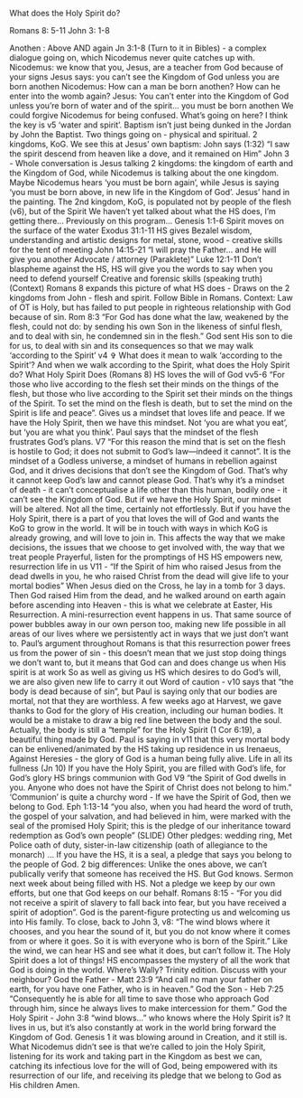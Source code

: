
What does the Holy Spirit do?

Romans 8: 5-11
John 3: 1-8

Anothen : Above AND again
Jn 3:1-8 (Turn to it in Bibles) - a complex dialogue going on, which Nicodemus never quite catches up with.
Nicodemus: we know that you, Jesus, are a teacher from God because of your signs
Jesus says: you can’t see the Kingdom of God unless you are born anothen
Nicodemus: How can a man be born anothen? How can he enter into the womb again?
Jesus: You can’t enter into the Kingdom of God unless you’re born of water and of the spirit… you must be born anothen
We could forgive Nicodemus for being confused. What’s going on here?
I think the key is v5 ‘water and spirit’. Baptism isn’t just being dunked in the Jordan by John the Baptist. Two things going on - physical and spiritual. 2 kingdoms, KoG.
We see this at Jesus’ own baptism: John says (1:32) “I saw the spirit descend from heaven like a dove, and it remained on Him”
John 3 - Whole conversation is Jesus talking 2 kingdoms: the kingdom of earth and the Kingdom of God, while Nicodemus is talking about the one kingdom. Maybe Nicodemus hears ‘you must be born again’, while Jesus is saying ‘you must be born above, in new life in the Kingdom of God’.
Jesus’ hand in the painting.
The 2nd kingdom, KoG, is populated not by people of the flesh (v6), but of the Spirit
We haven’t yet talked about what the HS does, I’m getting there...
Previously on this program...
Genesis 1:1-6 Spirit moves on the surface of the water
Exodus 31:1-11 HS gives Bezalel wisdom, understanding and artistic designs for metal, stone, wood - creative skills for the tent of meeting
John 14:15-21 “I will pray the Father… and He will give you another Advocate / attorney (Paraklete)”
Luke 12:1-11 Don’t blaspheme against the HS, HS will give you the words to say when you need to defend yourself
Creative and forensic skills (speaking truth)
(Context) Romans 8 expands this picture of what HS does - Draws on the 2 kingdoms from John - flesh and spirit. Follow Bible in Romans.
Context: Law of OT is Holy, but has failed to put people in righteous relationship with God because of sin. Rom 8:3 “For God has done what the law, weakened by the flesh, could not do: by sending his own Son in the likeness of sinful flesh, and to deal with sin, he condemned sin in the flesh.”
God sent His son to die for us, to deal with sin and its consequences so that we may walk ‘according to the Spirit’ v4 ✞
What does it mean to walk ‘according to the Spirit’? And when we walk according to the Spirit, what does the Holy Spirit do?
What Holy Spirit Does (Romans 8)
HS loves the will of God
vv5-6 “For those who live according to the flesh set their minds on the things of the flesh, but those who live according to the Spirit set their minds on the things of the Spirit. To set the mind on the flesh is death, but to set the mind on the Spirit is life and peace”. Gives us a mindset that loves life and peace. If we have the Holy Spirit, then we have this mindset. Not ‘you are what you eat’, but ‘you are what you think’.
Paul says that the mindset of the flesh frustrates God’s plans. V7 “For this reason the mind that is set on the flesh is hostile to God; it does not submit to God’s law—indeed it cannot”. It is the mindset of a Godless universe, a mindset of humans in rebellion against God, and it drives decisions that don’t see the Kingdom of God. That’s why it cannot keep God’s law and cannot please God. That’s why it’s a mindset of death - it can’t conceptualise a life other than this human, bodily one - it can’t see the Kingdom of God.
But if we have the Holy Spirit, our mindset will be altered. Not all the time, certainly not effortlessly. But if you have the Holy Spirit, there is a part of you that loves the will of God and wants the KoG to grow in the world. It will be in touch with ways in which KoG is already growing, and will love to join in.
This affects the way that we make decisions, the issues that we choose to get involved with, the way that we treat people
Prayerful, listen for the promptings of HS
HS empowers new, resurrection life in us
V11 - “If the Spirit of him who raised Jesus from the dead dwells in you, he who raised Christ from the dead will give life to your mortal bodies”
When Jesus died on the Cross, he lay in a tomb for 3 days. Then God raised Him from the dead, and he walked around on earth again before ascending into Heaven - this is what we celebrate at Easter, His Resurrection.
A mini-resurrection event happens in us. That same source of power bubbles away in our own person too, making new life possible in all areas of our lives where we persistently act in ways that we just don’t want to.
Paul’s argument throughout Romans is that this resurrection power frees us from the power of sin - this doesn’t mean that we just stop doing things we don’t want to, but it means that God can and does change us when His spirit is at work
So as well as giving us HS which desires to do God’s will, we are also given new life to carry it out
Word of caution - v10 says that “the body is dead because of sin”, but Paul is saying only that our bodies are mortal, not that they are worthless. A few weeks ago at Harvest, we gave thanks to God for the glory of His creation, including our human bodies. It would be a mistake to draw a big red line between the body and the soul. Actually, the body is still a “temple” for the Holy Spirit (1 Cor 6:19), a beautiful thing made by God.
Paul is saying in v11 that this very mortal body can be enlivened/animated by the HS taking up residence in us
Irenaeus, Against Heresies - the glory of God is a human being fully alive. Life in all its fullness (Jn 10)
If you have the Holy Spirit, you are filled with God’s life, for God’s glory
HS brings communion with God
V9  “the Spirit of God dwells in you. Anyone who does not have the Spirit of Christ does not belong to him.”
‘Communion’ is quite a churchy word - If we have the Spirit of God, then we belong to God.
Eph 1:13-14 “you also, when you had heard the word of truth, the gospel of your salvation, and had believed in him, were marked with the seal of the promised Holy Spirit; this is the pledge of our inheritance toward redemption as God’s own people”
(SLIDE) Other pledges: wedding ring, Met Police oath of duty, sister-in-law citizenship (oath of allegiance to the monarch) …
If you have the HS, it is a seal, a pledge that says you belong to the people of God.
2 big differences:
 Unlike the ones above, we can’t publically verify that someone has received the HS. But God knows. Sermon next week about being filled with HS.
Not a pledge we keep by our own efforts, but one that God keeps on our behalf. Romans 8:15 - “For you did not receive a spirit of slavery to fall back into fear, but you have received a spirit of adoption”. God is the parent-figure protecting us and welcoming us into His family.
To close, back to John 3, v8: “The wind blows where it chooses, and you hear the sound of it, but you do not know where it comes from or where it goes. So it is with everyone who is born of the Spirit.” Like the wind, we can hear HS and see what it does, but can’t follow it.
The Holy Spirit does a lot of things! HS encompasses the mystery of all the work that God is doing in the world.
Where’s Wally? Trinity edition. Discuss with your neighbour?
God the Father - Matt 23:9 “And call no man your father on earth, for you have one Father, who is in heaven.”
God the Son - Heb 7:25 “Consequently he is able for all time to save those who approach God through him, since he always lives to make intercession for them.”
God the Holy Spirit - John 3:8 “wind blows…” who knows where the Holy Spirit is? It lives in us, but it’s also constantly at work in the world bring forward the Kingdom of God. Genesis 1 it was blowing around in Creation, and it still is.
What Nicodemus didn’t see is that we’re called to join the Holy Spirit, listening for its work and taking part in the Kingdom as best we can, catching its infectious love for the will of God, being empowered with its resurrection of our life, and receiving its pledge that we belong to God as His children
Amen.
